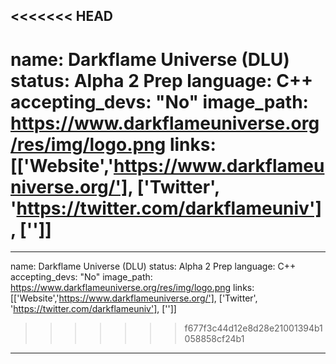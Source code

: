 <<<<<<< HEAD
---
name: Darkflame Universe (DLU)
status: Alpha 2 Prep
language: C++
accepting_devs: "No"
image_path: https://www.darkflameuniverse.org/res/img/logo.png
links: [['Website','https://www.darkflameuniverse.org/'], ['Twitter', 'https://twitter.com/darkflameuniv'], ['']]
=======
---
name: Darkflame Universe (DLU)
status: Alpha 2 Prep
language: C++
accepting_devs: "No"
image_path: https://www.darkflameuniverse.org/res/img/logo.png
links: [['Website','https://www.darkflameuniverse.org/'], ['Twitter', 'https://twitter.com/darkflameuniv'], ['']]
>>>>>>> f677f3c44d12e8d28e21001394b1058858cf24b1
---